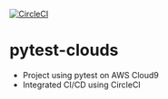 [![CircleCI](https://dl.circleci.com/status-badge/img/circleci/3t5xovW1TMxDT9P4mfDj9D/SwH3jVdy2upm1fYuDDMtYU/tree/main.svg?style=svg)](https://dl.circleci.com/status-badge/redirect/circleci/3t5xovW1TMxDT9P4mfDj9D/SwH3jVdy2upm1fYuDDMtYU/tree/main)

# pytest-clouds
- Project using pytest on AWS Cloud9
- Integrated CI/CD using CircleCI 





